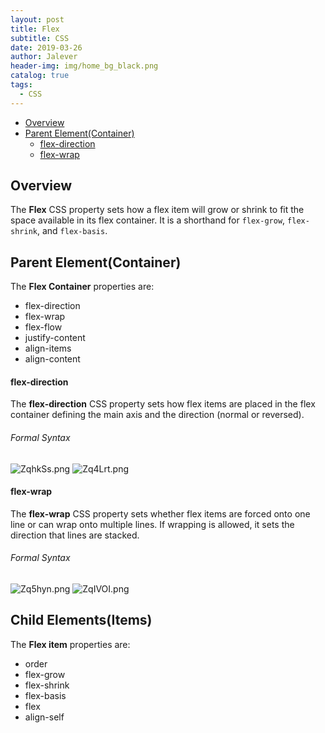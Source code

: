 ```yaml
---
layout: post
title: Flex
subtitle: CSS
date: 2019-03-26
author: Jalever
header-img: img/home_bg_black.png
catalog: true
tags:
  - CSS
---
```


- [Overview](#overview)
- [Parent Element(Container)](#parent-elementcontainer)
    - [flex-direction](#flex-direction)
    - [flex-wrap](#flex-wrap)

## Overview
The <strong>Flex</strong> CSS property sets how a flex item will grow or shrink to fit the space available in its flex container. It is a shorthand for `flex-grow`, `flex-shrink`, and `flex-basis`.

## Parent Element(Container)
The <strong>Flex Container</strong> properties are:
- flex-direction
- flex-wrap
- flex-flow
- justify-content
- align-items
- align-content

#### flex-direction
The <strong>flex-direction</strong> CSS property sets how flex items are placed in the flex container defining the main axis and the direction (normal or reversed).

###### Formal Syntax
![ZqhkSs.png](https://s2.ax1x.com/2019/07/17/ZqhkSs.png)
![Zq4Lrt.png](https://s2.ax1x.com/2019/07/17/Zq4Lrt.png)

#### flex-wrap
The <strong>flex-wrap</strong> CSS property sets whether flex items are forced onto one line or can wrap onto multiple lines. If wrapping is allowed, it sets the direction that lines are stacked.

###### Formal Syntax
![Zq5hyn.png](https://s2.ax1x.com/2019/07/17/Zq5hyn.png)
![ZqIVOI.png](https://s2.ax1x.com/2019/07/17/ZqIVOI.png)

## Child Elements(Items)
The <strong>Flex item</strong> properties are:
- order
- flex-grow
- flex-shrink
- flex-basis
- flex
- align-self
